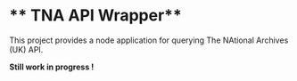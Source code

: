 # ** TNA API Wrapper** #
This project provides a node application for querying The NAtional Archives (UK) API.

**Still work in progress !**